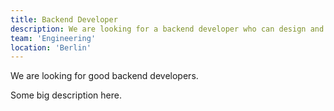```yaml
---
title: Backend Developer
description: We are looking for a backend developer who can design and develop beautiful websites.
team: 'Engineering'
location: 'Berlin'
---
```


<Lead>

We are looking for good backend developers.

</Lead>

Some big description here.

<ApplyToJobLink href="https://rapidapi.com/guides" />
